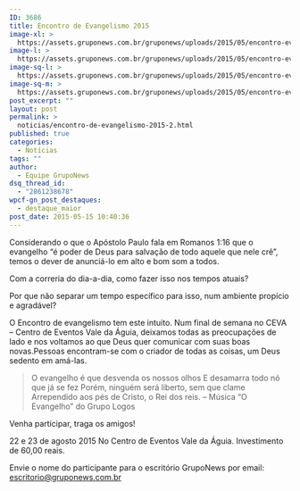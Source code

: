 ```yaml
---
ID: 3686
title: Encontro de Evangelismo 2015
image-xl: >
  https://assets.gruponews.com.br/gruponews/uploads/2015/05/encontro-evangelismo-1920x1080.jpg
image-l: >
  https://assets.gruponews.com.br/gruponews/uploads/2015/05/encontro-evangelismo-1280x720.jpg
image-sq-l: >
  https://assets.gruponews.com.br/gruponews/uploads/2015/05/encontro-evangelismo-1280x1280.jpg
image-sq-m: >
  https://assets.gruponews.com.br/gruponews/uploads/2015/05/encontro-evangelismo-720x720.jpg
post_excerpt: ""
layout: post
permalink: >
  noticias/encontro-de-evangelismo-2015-2.html
published: true
categories:
  - Notícias
tags: ""
author:
  - Equipe GrupoNews
dsq_thread_id:
  - "2861238678"
wpcf-gn_post_destaques:
  - destaque_maior
post_date: 2015-05-15 10:40:36
---
```

Considerando o que o Apóstolo Paulo fala em Romanos 1:16 que o evangelho “é poder de Deus para salvação de todo aquele que nele crê”, temos o dever de anunciá-lo em alto e bom som a todos.

Com a correria do dia-a-dia, como fazer isso nos tempos atuais?

Por que não separar um tempo específico para isso, num ambiente propício e agradável?

O Encontro de evangelismo tem este intuito. Num final de semana no CEVA – Centro de Eventos Vale da Águia, deixamos todas as preocupações de lado e nos voltamos ao que Deus quer comunicar com suas boas novas.Pessoas encontram-se com o criador de todas as coisas, um Deus sedento em amá-las.
<blockquote>O evangelho é que desvenda os nossos olhos
E desamarra todo nó que já se fez
Porém, ninguém será liberto, sem que clame
Arrependido aos pés de Cristo, o Rei dos reis.
– Música “O Evangelho” do Grupo Logos</blockquote>
Venha participar, traga os amigos!

22 e 23 de agosto 2015
No Centro de Eventos Vale da Águia.
Investimento de 60,00 reais.

Envie o nome do participante para o escritório GrupoNews por email:
escritorio@gruponews.com.br